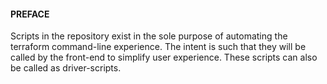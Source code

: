 #### PREFACE

Scripts in the repository exist in the sole purpose of automating the terraform command-line
experience. The intent is such that they will be called by the front-end to simplify user experience. 
These scripts can also be called as driver-scripts.   

